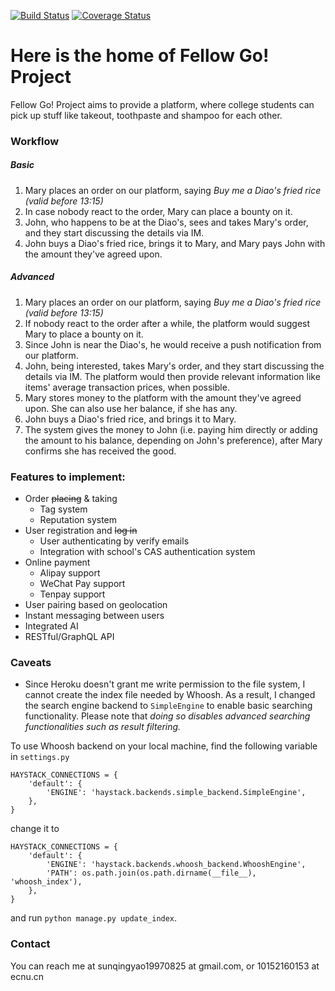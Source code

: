 [![Build Status](https://travis-ci.org/sunqingyao/fellow-go.svg?branch=master)](https://travis-ci.org/sunqingyao/fellow-go)
[![Coverage Status](https://coveralls.io/repos/github/sunqingyao/fellow-go/badge.svg?branch=master)](https://coveralls.io/github/sunqingyao/fellow-go?branch=master)

# Here is the home of Fellow Go! Project

Fellow Go! Project aims to provide a platform, where college students can pick up stuff like takeout, toothpaste and shampoo for each other.


### Workflow

##### Basic

1. Mary places an order on our platform, saying _Buy me a Diao's fried rice (valid before 13:15)_
2. In case nobody react to the order, Mary can place a bounty on it.
3. John, who happens to be at the Diao's, sees and takes Mary's order, and they start discussing the details via IM.
4. John buys a Diao's fried rice, brings it to Mary, and Mary pays John with the amount they've agreed upon.

##### Advanced

1. Mary places an order on our platform, saying _Buy me a Diao's fried rice (valid before 13:15)_
2. If nobody react to the order after a while, the platform would suggest Mary to place a bounty on it.
3. Since John is near the Diao's, he would receive a push notification from our platform.
4. John, being interested, takes Mary's order, and they start discussing the details via IM. The platform would then provide relevant information like items' average transaction prices, when possible.
5. Mary stores money to the platform with the amount they've agreed upon. She can also use her balance, if she has any.
6. John buys a Diao's fried rice, and brings it to Mary.
7. The system gives the money to John (i.e. paying him directly or adding the amount to his balance, depending on John's preference), after Mary confirms she has received the good.


### Features to implement:

+ Order <s>placing</s> & taking
  + Tag system
  + Reputation system
+ User registration and <s>log in</s>
  + User authenticating by verify emails
  + Integration with school's CAS authentication system
+ Online payment
  + Alipay support
  + WeChat Pay support
  + Tenpay support
+ User pairing based on geolocation
+ Instant messaging between users
+ Integrated AI
+ RESTful/GraphQL API


### Caveats

+ Since Heroku doesn't grant me write permission to the file system, I cannot create the index file needed by Whoosh. As a result, I changed the search engine backend to `SimpleEngine` to enable basic searching functionality. Please note that _doing so disables advanced searching functionalities such as result filtering._

To use Whoosh backend on your local machine, find the following variable in `settings.py`

    HAYSTACK_CONNECTIONS = {
        'default': {
            'ENGINE': 'haystack.backends.simple_backend.SimpleEngine',
        },
    }
    
change it to

    HAYSTACK_CONNECTIONS = {
        'default': {
            'ENGINE': 'haystack.backends.whoosh_backend.WhooshEngine',
            'PATH': os.path.join(os.path.dirname(__file__), 'whoosh_index'),
        },
    }
    
and run `python manage.py update_index`.


### Contact

You can reach me at sunqingyao19970825 at gmail.com, or 10152160153 at ecnu.cn
